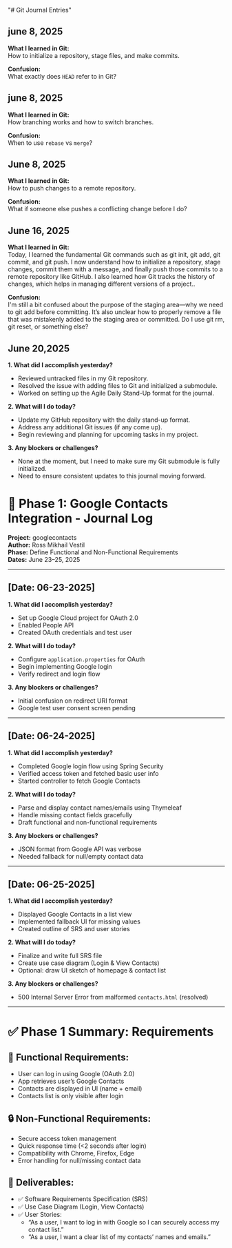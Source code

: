 "# Git Journal Entries" 
## june 8, 2025
**What I learned in Git:**  
How to initialize a repository, stage files, and make commits.

**Confusion:**  
What exactly does `HEAD` refer to in Git?

## june 8, 2025
**What I learned in Git:**  
How branching works and how to switch branches.

**Confusion:**  
When to use `rebase` vs `merge`?

## June 8, 2025
**What I learned in Git:**  
How to push changes to a remote repository.

**Confusion:**  
What if someone else pushes a conflicting change before I do?

## June 16, 2025
**What I learned in Git:**  
Today, I learned the fundamental Git commands such as git init, git add, git commit, and git push. I now understand how to initialize a repository, stage changes, commit them with a message, and finally push those commits to a remote repository like GitHub. I also learned how Git tracks the history of changes, which helps in managing different versions of a project..

**Confusion:**  
I'm still a bit confused about the purpose of the staging area—why we need to git add before committing. It’s also unclear how to properly remove a file that was mistakenly added to the staging area or committed. Do I use git rm, git reset, or something else?

## June 20,2025
**1. What did I accomplish yesterday?**
- Reviewed untracked files in my Git repository.
- Resolved the issue with adding files to Git and initialized a submodule.
- Worked on setting up the Agile Daily Stand-Up format for the journal.

**2. What will I do today?**
- Update my GitHub repository with the daily stand-up format.
- Address any additional Git issues (if any come up).
- Begin reviewing and planning for upcoming tasks in my project.

**3. Any blockers or challenges?**
- None at the moment, but I need to make sure my Git submodule is fully initialized.
- Need to ensure consistent updates to this journal moving forward.

# 📝 Phase 1: Google Contacts Integration - Journal Log
**Project:** googlecontacts  
**Author:** Ross Mikhail Vestil  
**Phase:** Define Functional and Non-Functional Requirements  
**Dates:** June 23–25, 2025

---

## [Date: 06-23-2025]

**1. What did I accomplish yesterday?**
- Set up Google Cloud project for OAuth 2.0
- Enabled People API
- Created OAuth credentials and test user

**2. What will I do today?**
- Configure `application.properties` for OAuth
- Begin implementing Google login
- Verify redirect and login flow

**3. Any blockers or challenges?**
- Initial confusion on redirect URI format
- Google test user consent screen pending

---

## [Date: 06-24-2025]

**1. What did I accomplish yesterday?**
- Completed Google login flow using Spring Security
- Verified access token and fetched basic user info
- Started controller to fetch Google Contacts

**2. What will I do today?**
- Parse and display contact names/emails using Thymeleaf
- Handle missing contact fields gracefully
- Draft functional and non-functional requirements

**3. Any blockers or challenges?**
- JSON format from Google API was verbose
- Needed fallback for null/empty contact data

---

## [Date: 06-25-2025]

**1. What did I accomplish yesterday?**
- Displayed Google Contacts in a list view
- Implemented fallback UI for missing values
- Created outline of SRS and user stories

**2. What will I do today?**
- Finalize and write full SRS file
- Create use case diagram (Login & View Contacts)
- Optional: draw UI sketch of homepage & contact list

**3. Any blockers or challenges?**
- 500 Internal Server Error from malformed `contacts.html` (resolved)

---

# ✅ Phase 1 Summary: Requirements

## 🔧 Functional Requirements:
- User can log in using Google (OAuth 2.0)
- App retrieves user’s Google Contacts
- Contacts are displayed in UI (name + email)
- Contacts list is only visible after login

## 🔒 Non-Functional Requirements:
- Secure access token management
- Quick response time (<2 seconds after login)
- Compatibility with Chrome, Firefox, Edge
- Error handling for null/missing contact data

## 📄 Deliverables:
- ✅ Software Requirements Specification (SRS)
- ✅ Use Case Diagram (Login, View Contacts)
- ✅ User Stories:
    - “As a user, I want to log in with Google so I can securely access my contact list.”
    - “As a user, I want a clear list of my contacts’ names and emails.”

